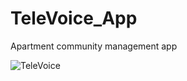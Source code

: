 # TeleVoice_App
Apartment community management app


![TeleVoice](https://user-images.githubusercontent.com/32019969/133905660-ae27ac9d-a9d6-46f7-889b-7b68049570a9.jpg)
